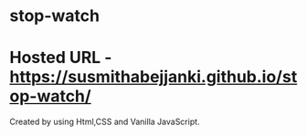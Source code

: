 # stop-watch


# Hosted URL - https://susmithabejjanki.github.io/stop-watch/

Created by using Html,CSS and Vanilla JavaScript.
